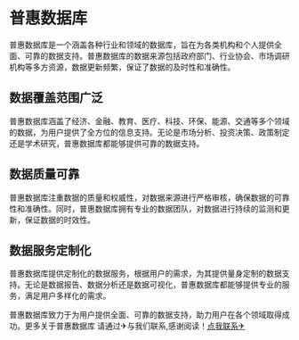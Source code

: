 # 普惠数据库

普惠数据库是一个涵盖各种行业和领域的数据库，旨在为各类机构和个人提供全面、可靠的数据支持。普惠数据库的数据来源包括政府部门、行业协会、市场调研机构等多方资源，数据更新频繁，保证了数据的及时性和准确性。

## 数据覆盖范围广泛

普惠数据库涵盖了经济、金融、教育、医疗、科技、环保、能源、交通等多个领域的数据，为用户提供了全方位的信息支持。无论是市场分析、投资决策、政策制定还是学术研究，普惠数据库都能够提供可靠的数据支持。

## 数据质量可靠

普惠数据库注重数据的质量和权威性，对数据来源进行严格审核，确保数据的可靠性和准确性。同时，普惠数据库拥有专业的数据团队，对数据进行持续的监测和更新，保证数据的时效性。

## 数据服务定制化

普惠数据库提供定制化的数据服务，根据用户的需求，为其提供量身定制的数据支持。无论是数据报告、数据分析还是数据可视化，普惠数据库都能够提供专业的服务，满足用户多样化的需求。

普惠数据库致力于为用户提供全面、可靠的数据支持，助力用户在各个领域取得成功。更多关于普惠数据库 请通过✈与我们联系,感谢阅读！[点我联系✈](https://faq.k02.cc)
